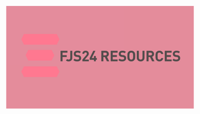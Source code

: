 ![FJS24 logo](https://github.com/chasacademy-sandra-larsson/fullstack-js-2024-resources/blob/main/fjs24logo.png)
